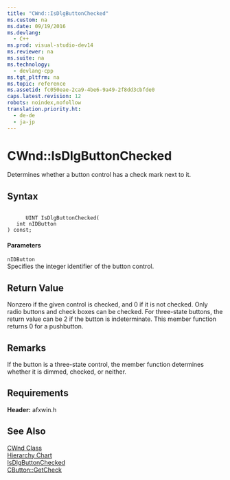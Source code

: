 ```yaml
---
title: "CWnd::IsDlgButtonChecked"
ms.custom: na
ms.date: 09/19/2016
ms.devlang: 
  - C++
ms.prod: visual-studio-dev14
ms.reviewer: na
ms.suite: na
ms.technology: 
  - devlang-cpp
ms.tgt_pltfrm: na
ms.topic: reference
ms.assetid: fc050eae-2ca9-4be6-9a49-2f8dd3cbfde0
caps.latest.revision: 12
robots: noindex,nofollow
translation.priority.ht: 
  - de-de
  - ja-jp
---
```

# CWnd::IsDlgButtonChecked
Determines whether a button control has a check mark next to it.  
  
## Syntax  
  
```  
  
      UINT IsDlgButtonChecked(  
   int nIDButton   
) const;  
```  
  
#### Parameters  
 `nIDButton`  
 Specifies the integer identifier of the button control.  
  
## Return Value  
 Nonzero if the given control is checked, and 0 if it is not checked. Only radio buttons and check boxes can be checked. For three-state buttons, the return value can be 2 if the button is indeterminate. This member function returns 0 for a pushbutton.  
  
## Remarks  
 If the button is a three-state control, the member function determines whether it is dimmed, checked, or neither.  
  
## Requirements  
 **Header:** afxwin.h  
  
## See Also  
 [CWnd Class](../vs140/CWnd-Class.md)   
 [Hierarchy Chart](../vs140/Hierarchy-Chart.md)   
 [IsDlgButtonChecked](http://msdn.microsoft.com/library/windows/desktop/bb761879)   
 [CButton::GetCheck](../vs140/CButton--GetCheck.md)